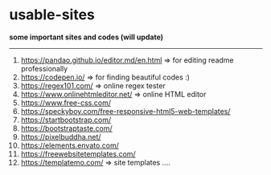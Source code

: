 # usable-sites

**some important sites and codes (will update)**

------

1. https://pandao.github.io/editor.md/en.html => for editing readme professionally
2. https://codepen.io/ => for finding beautiful codes :)
3. https://regex101.com/ => online regex tester
4. https://www.onlinehtmleditor.net/ => online HTML editor
5. https://www.free-css.com/ 
6. https://speckyboy.com/free-responsive-html5-web-templates/
7. https://startbootstrap.com/
8. https://bootstraptaste.com/
9. https://pixelbuddha.net/
10. https://elements.envato.com/
11. https://freewebsitetemplates.com/
12. https://templatemo.com/ => site templates
....

